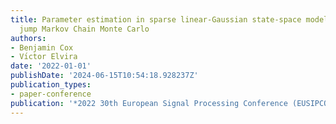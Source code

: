 ```yaml
---
title: Parameter estimation in sparse linear-Gaussian state-space models via reversible
  jump Markov Chain Monte Carlo
authors:
- Benjamin Cox
- Vı́ctor Elvira
date: '2022-01-01'
publishDate: '2024-06-15T10:54:18.928237Z'
publication_types:
- paper-conference
publication: '*2022 30th European Signal Processing Conference (EUSIPCO)*'
---
```

